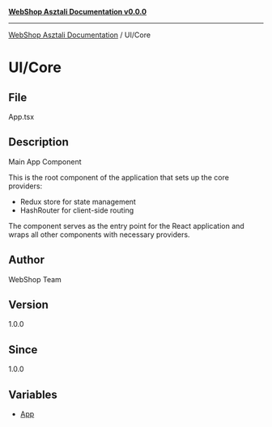 [**WebShop Asztali Documentation v0.0.0**](../../README.md)

***

[WebShop Asztali Documentation](../../modules.md) / UI/Core

# UI/Core

## File

App.tsx

## Description

Main App Component

This is the root component of the application that sets up the core providers:
- Redux store for state management
- HashRouter for client-side routing

The component serves as the entry point for the React application and wraps
all other components with necessary providers.

## Author

WebShop Team

## Version

1.0.0

## Since

1.0.0

## Variables

- [App](variables/App.md)
